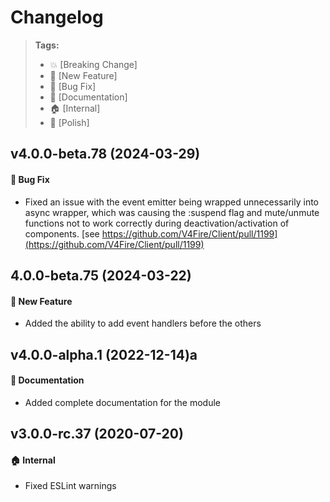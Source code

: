 Changelog
=========

> **Tags:**
> - :boom:       [Breaking Change]
> - :rocket:     [New Feature]
> - :bug:        [Bug Fix]
> - :memo:       [Documentation]
> - :house:      [Internal]
> - :nail_care:  [Polish]

## v4.0.0-beta.78 (2024-03-29)

#### :bug: Bug Fix

* Fixed an issue with the event emitter being wrapped unnecessarily into async wrapper,
which was causing the :suspend flag and mute/unmute functions not to work correctly during deactivation/activation of components. [see https://github.com/V4Fire/Client/pull/1199](https://github.com/V4Fire/Client/pull/1199)

## 4.0.0-beta.75 (2024-03-22)

#### :rocket: New Feature

* Added the ability to add event handlers before the others

## v4.0.0-alpha.1 (2022-12-14)a

#### :memo: Documentation

* Added complete documentation for the module

## v3.0.0-rc.37 (2020-07-20)

#### :house: Internal

* Fixed ESLint warnings
